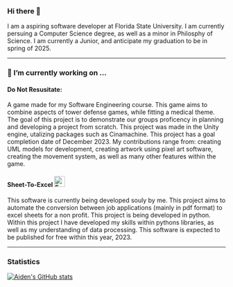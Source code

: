 ### Hi there 👋

I am a aspiring software developer at Florida State University. I am currently persuing a Computer Science degree, as well as a minor in Philosphy of Science. I am currently a Junior, and anticipate my graduation to be in spring of 2025. 
****

### 🔭 I’m currently working on ...

#### Do Not Resusitate: 
A game made for my Software Engineering course. This game aims to combine aspects of tower defense games, while fitting a medical theme. The goal of this project is to demonstrate our groups proficency in planning and developing a project from scratch. This project was made in the Unity engine, utalizing packages such as Cinamachine. This project has a goal completion date of December 2023. My contributions range from: creating UML models for development, creating artwork using pixel art software, creating the movement system, as well as many other features within the game. 

#### Sheet-To-Excel <img src="https://upload.wikimedia.org/wikipedia/commons/3/34/Microsoft_Office_Excel_%282019%E2%80%93present%29.svg" width="25" height="25" alt="Excel Logo">


This software is currently being developed souly by me. This project aims to automate the conversion between job applications (mainly in pdf format) to excel sheets for a non profit. This project is being developed in python. Within this project I have developed my skills within pythons libraries, as well as my understanding of data processing. This software is expected to be published for free within this year, 2023.

****

### Statistics 

[![Aiden's GitHub stats](https://github-readme-stats.vercel.app/api?username=awa03)](https://github.com/anuraghazra/github-readme-stats)

<!--
**awa03/awa03** is a ✨ _special_ ✨ repository because its `README.md` (this file) appears on your GitHub profile.

Here are some ideas to get you started:

- 🔭 I’m currently working on ...
- 🌱 I’m currently learning ...
- 👯 I’m looking to collaborate on ...
- 🤔 I’m looking for help with ...
- 💬 Ask me about ...
- 📫 How to reach me: ...
- 😄 Pronouns: ...
- ⚡ Fun fact: ...
-->
